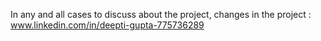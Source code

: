 In any and all cases to discuss about the project, changes in the project : www.linkedin.com/in/deepti-gupta-775736289


